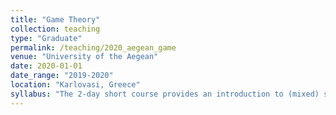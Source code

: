 ```yaml
---
title: "Game Theory"
collection: teaching
type: "Graduate"
permalink: /teaching/2020_aegean_game
venue: "University of the Aegean"
date: 2020-01-01
date_range: "2019-2020"
location: "Karlovasi, Greece"
syllabus: "The 2-day short course provides an introduction to (mixed) strategy Nash Equilibrium and two equilibrium refinements (Subgame Perfect Equilibrium and Perfect Bayesian Equilibrium). "
---
```


